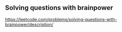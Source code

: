 ## Solving questions with brainpower
https://leetcode.com/problems/solving-questions-with-brainpower/description/
